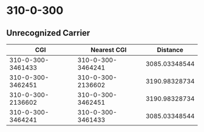 # 310-0-300
## Unrecognized Carrier


| CGI | Nearest CGI | Distance |
|-----|-------------|----------|
| 310-0-300-3461433 | 310-0-300-3464241 | 3085.03348544 |
| 310-0-300-3462451 | 310-0-300-2136602 | 3190.98328734 |
| 310-0-300-2136602 | 310-0-300-3462451 | 3190.98328734 |
| 310-0-300-3464241 | 310-0-300-3461433 | 3085.03348544 |

